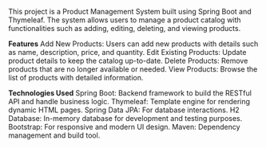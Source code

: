 This project is a Product Management System built using Spring Boot and Thymeleaf. The system allows users to manage a product catalog with functionalities such as adding, editing, deleting, and viewing products.

**Features**
Add New Products: Users can add new products with details such as name, description, price, and quantity.
Edit Existing Products: Update product details to keep the catalog up-to-date.
Delete Products: Remove products that are no longer available or needed.
View Products: Browse the list of products with detailed information.

**Technologies Used**
Spring Boot: Backend framework to build the RESTful API and handle business logic.
Thymeleaf: Template engine for rendering dynamic HTML pages.
Spring Data JPA: For database interactions.
H2 Database: In-memory database for development and testing purposes.
Bootstrap: For responsive and modern UI design.
Maven: Dependency management and build tool.
